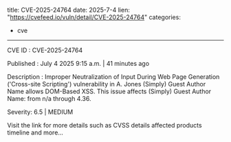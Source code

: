  
title: CVE-2025-24764
date: 2025-7-4
lien: "https://cvefeed.io/vuln/detail/CVE-2025-24764"
categories:
  - cve
---

CVE ID : CVE-2025-24764

Published :  July 4
2025
9:15 a.m. | 41 minutes ago

Description : Improper Neutralization of Input During Web Page Generation ('Cross-site Scripting') vulnerability in A. Jones (Simply) Guest Author Name allows DOM-Based XSS. This issue affects (Simply) Guest Author Name: from n/a through 4.36.

Severity: 6.5 | MEDIUM

Visit the link for more details
such as CVSS details
affected products
timeline
and more...
